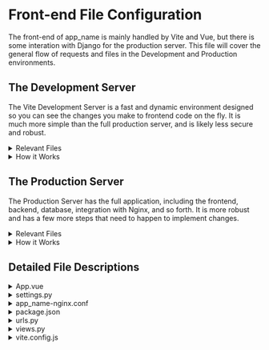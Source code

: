 # Front-end File Configuration

The front-end of app_name is mainly handled by Vite and Vue, but there is some interation with Django for the production server. This file will cover the general flow of requests and files in the Development and Production environments.

## The Development Server

The Vite Development Server is a fast and dynamic environment designed so you can see the changes you make to frontend code on the fly. It is much more simple than the full production server, and is likely less secure and robust.

<details>
<summary> Relevant Files </summary>

````
web-app-base/

├── index.html

├── package.json

├── vite.config.js

└── src/

    ├── App.vue

    ├── main.js

    └── styles/

        ├── base.scss

````
</details>
<details>
<summary> How it Works </summary>

### npm run dev
This command is an alias for `vite --mode development`, as set in [package.json](../package.json)

1. Vite loads [index.html](../index.html)
    - index.html is the Entrypoint file specified under the `input:` section of [vite.config.js](../vite.config.js)
2. **index.html** calls [main.js](../src/main.js) inside a `<div>` with `id="app"`
3. **main.js** imports the code from [App.vue](../src/App.vue) and the general styling from [base.scss](../src/styles/base.scss)
4. **main.js** mounts all the code from **App.vue** to any sections in **index.html** with `id="app"`
    - **App.vue** is essentially just a combination of html, js, and css that defines a single piece of the webpage
5. Vite makes the newly built webpage available at `http://localhost:5173`
    - Since Vite is dynamically rendering the page, any changes made to any of the relevant .js, .html, .css, or .vue files is immediately implemented once you save the file.
</details>

## The Production Server

The Production Server has the full application, including the frontend, backend, database, integration with Nginx, and so forth. It is more robust and has a few more steps that need to happen to implement changes.

<details>
<summary> Relevant Files </summary>

````
web-app-base/
├── index.html
├── package.json
├── vite.config.js
└── staticfiles/
└── conf/
    ├── app_name-nginx.conf
└── src/
    ├── App.vue
    ├── main.js
    └── styles/
        ├── base.scss
└── django_apps/
    ├── manage.py
    └── main
        ├── urls.py
        └── views/
            ├── views.py
    └── app_name/
        ├── settings.py
        ├── urls.py
        ├── wsgi.py
└── vite_build
````
</details>
<details>
<summary> How it Works </summary>

### npm run build

This command is an alias for `vite build --mode production`, as set in [package.json](../package.json)

1. Vite takes [index.html](../index.html) and all files called therein, processes them, and outputs the "built" code to files in the `/vite_build` directory called `index.html`, `js/index.js` and `assets/index.css`
    - **index.html** is set as the Entrypoint file using the `input:` setting in [vite.config.js](../vite.config.js)
    - The only difference between the built and unbuilt **index.html** files is that the filepaths are changed to reference the other built files instead of the originals in the [/src](../src/) directory
    - The built .js and .css files are named and placed using the patterns specified in the `output:` section of **vite.config.js**

### manage.py collectstatic

2. Django takes all files from the `/vite_build` directory as well as any files in `/static` directories in the apps (as defined by the **INSTALLED_APPS** section of [settings.py](../django_apps/app_name/settings.py)) and copies them to the `/staticfiles` directory.
    - Django automatically looks in the `/static` directory of each app
    - It looks in `/vite_build` because that is specified in the **STATICFILES_DIRS** setting. This setting should always include the **outDir** directory from [vite.config.js](../vite.config.js)
    - Static files are collected to the directory specified by the **STATIC_ROOT** setting in **settings.py**, which is `/staticfiles` in this case.

### exec gunicorn django_apps.app_name.wsgi:application --bind 0.0.0.0:8080 --workers 3

3. Gunicorn starts the server and web application at port `8080`
4. When you go to http://localhost:8080/ or any variation thereof, Django checks for the URL pattern in [urls.py](../django_apps/app_name/urls.py)
    - Django defines url patterns as anything after the port number and "/"
    - In the case of http://localhost:8080/, the pattern it looks for is simply "" since there is nothing after the slash.
5. If **urls.py** contains the URL pattern, it will redirect Django to the proper View in [views.py](../django_apps/main/views/views.py)
    - In the case of URL pattern "", Django goes to the "Homepage" view
6. The View specifies the HTML template to render for the page
    - IN the case of the "Homepage" view, `index.html` is requested
7. The webpage looks for an HTML file with a matching name in every directory listed in the **TEMPLATES** section of [settings.py](../django_apps/app_name/settings.py)
8. The webpage renders the HTML and sends a request to Nginx for any Javascript or CSS files that the HTML calls for
9. Nginx gives the webpage the static files from its static folder (which we make into a live copy of `/staticfiles` in [docker-compose.yml](../docker-compose.yml))

</details>

## Detailed File Descriptions

<details>
<summary>App.vue</summary>

Found [here](../src/App.vue)

Vue files are essentially all the code for one part of a web page packaged into one file. It includes three sections:
- An HTML section for the actual content of the piece
- A JS section that includes all the relevant functions
- A CSS section for specific styling that differs from the main style sheet

</details>
<details>
<summary>settings.py</summary>

Declares all settings Django will use for the project.

### Static Files
- Sets the Base Directory to be two directories higher than wherever settings.py is (in this case, `/web-app-base`)
- Sets all static files to be placed at the `/static/` url in the website
- Tells Django to look for built or static files in the `/vite_build` directory when `collectstatic` is run
- Tells Django to collect static files in the `/staticfiles` directory

### Installed Apps
- Specifies what modules Django counts as an "application" and can be referenced internally

### Middleware
- Declares which frameworks Django should use to process requests

### Other
- Tells Django to work with WSGI using the app set up by [wsgi.py](../django_apps/app_name/wsgi.py)
- Tells Django that URL patterns are defined in the [urls.py](../django_apps/app_name/urls.py) file
- Tells Django to look for HTML template files in `/web-app-base` and any directory called `/templates` within anything defined as an Installed App
- Sets language, time zone, etc.
- Imports all settings from local_settings.py
</details>
<details>
<summary>app_name-nginx.conf</summary>

[Located here](../conf/app_name-nginx.conf)

Sets up an Nginx web server to handle requests for app_name.

- Server block
    - Tells Nginx to listen on port 80
    - Specifies that this configuration will handle requests for the server_name or ip address given
- location /static/: Defines how to handle static file requests
    - Uses an alias to map the URL path `/static/` to the local Nginx HTMl directory (like in docker-compose.yml)
- location /: Defines how to handle requests to the root URL and other paths
    - Tries to seve the requested file (`$uri`) or directory (`$uri/`), defaulting to index.html if nothing is there.
- location /api/: Handles requests starting with `/api/` by proxying them to the Django backend
    - Passes requests to the Django application in the Web container at port 8080
    - Pases the original `Host` header from the client to the backend
    - Passes the client's IP address to the backend
    - Adds the client's IP address to the proper headers for passing through proxy services
    - Lets the backend know if we're using HTTP or HTTPS
</details>
<details>
<summary> package.json </summary>

This file specifies what packages and software should be included in the frontend code.

The second section, titled `scripts`, maps the commands `npm run build` and `npm run dev` to their Vite equivalents.

</details>
<details>
<summary>urls.py</summary>

Found [here](../django_apps/app_name/urls.py)

This file tells Django what Views to run when an HTP or HTTP request comes in. 

Since we have multiple "applications" (Main, Owners, etc.), we give each app its own `urls.py` and then import them into the main file as needed and based on a url prefix (for example, "/owners/" or "").

Each URL path has three parts
- The text pattern in the URL
- The view to run from [views.py](../django_apps/main/views/views.py)
- The name of the page

</details>
<details>
<summary>views.py</summary>

The most common view file is located [here](../django_apps/main/views/views.py)

This file tells Django what HTML template to associate with each URL pattern (if necessary).

Each View is in the format of a python function. Each function:
- Takes a web request as an argument
- Returns the rendered request and HTML file

You can add more code to have each view do additional back-end work before rendering the page.
</details>
<details>
<summary> vite.config.js </summary>

Found [here](../vite.config.js)

This file configures the custom settings for how Vite and Vue will interact with the project.

- Imports Vite and Vue
- Checks whether the server is running in **Production Mode**. 
    - If so, injects `/static/` at the beginning of every file path listed within the file specified at `input:` during build
    - Otherwise (if in **Dev Mode**), leaves `/static/` off
- Includes Vue
- Sets up a slot for a baseline style sheet (unused since currently, the main style sheet is imported in index.html)
- Specifies "build options"
    - Files built by Vite will be placed in the `vite_build` directory
    - The outDir directory will be emptied each time the production build command is run so there are no old straggler files
    - Sets the "entrypont" for the site (where Vite will start processing before including or jumping to other files)
    - Specifies how Vite should name files it outputs to the outDir directory once they're built

</details>

